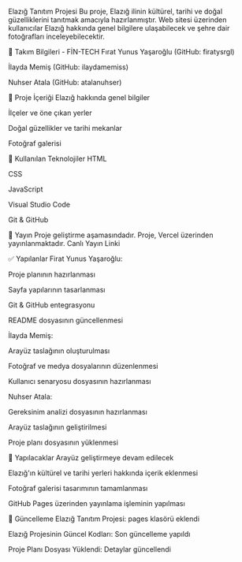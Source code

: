 Elazığ Tanıtım Projesi
Bu proje, Elazığ ilinin kültürel, tarihi ve doğal güzelliklerini tanıtmak amacıyla hazırlanmıştır. Web sitesi üzerinden kullanıcılar Elazığ hakkında genel bilgilere ulaşabilecek ve şehre dair fotoğrafları inceleyebilecektir.

👥 Takım Bilgileri - FİN-TECH
Fırat Yunus Yaşaroğlu (GitHub: firatysrgl)

İlayda Memiş (GitHub: ilaydamemiss)

Nuhser Atala (GitHub: atalanuhser)

📁 Proje İçeriği
Elazığ hakkında genel bilgiler

İlçeler ve öne çıkan yerler

Doğal güzellikler ve tarihi mekanlar

Fotoğraf galerisi

🔧 Kullanılan Teknolojiler
HTML

CSS

JavaScript

Visual Studio Code

Git & GitHub

🚀 Yayın
Proje geliştirme aşamasındadır. Proje, Vercel üzerinden yayınlanmaktadır. Canlı Yayın Linki

✅ Yapılanlar
Firat Yunus Yaşaroğlu:

Proje planının hazırlanması

Sayfa yapılarının tasarlanması

Git & GitHub entegrasyonu

README dosyasının güncellenmesi

İlayda Memiş:

Arayüz taslağının oluşturulması

Fotoğraf ve medya dosyalarının düzenlenmesi

Kullanıcı senaryosu dosyasının hazırlanması

Nuhser Atala:

Gereksinim analizi dosyasının hazırlanması

Arayüz taslağının geliştirilmesi

Proje planı dosyasının yüklenmesi

🔨 Yapılacaklar
Arayüz geliştirmeye devam edilecek

Elazığ'ın kültürel ve tarihi yerleri hakkında içerik eklenmesi

Fotoğraf galerisi tasarımının tamamlanması

GitHub Pages üzerinden yayınlama işleminin yapılması

📅 Güncelleme
Elazığ Tanıtım Projesi: pages klasörü eklendi

Elazığ Projesinin Güncel Kodları: Son güncelleme yapıldı

Proje Planı Dosyası Yüklendi: Detaylar güncellendi